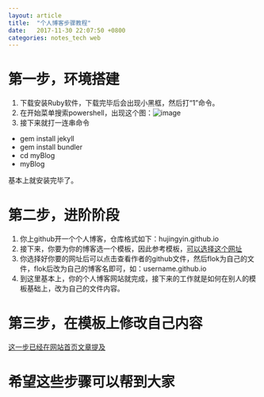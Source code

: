 ```yaml
---
layout: article
title:  "个人博客步骤教程"
date:   2017-11-30 22:07:50 +0800
categories: notes_tech web
---
```


# 第一步，环境搭建
1. 下载安装Ruby软件，下载完毕后会出现小黑框，然后打“1”命令。
2. 在开始菜单搜索powershell，出现这个图：![image](https://image.baidu.com/search/detail?ct=503316480&z=0&ipn=d&word=powershell&step_word=&hs=0&pn=25&spn=0&di=104586849290&pi=0&rn=1&tn=baiduimagedetail&is=0%2C0&istype=2&ie=utf-8&oe=utf-8&in=&cl=2&lm=-1&st=-1&cs=4068599770%2C2515903886&os=3897701010%2C2997576922&simid=26432010%2C617864299&adpicid=0&lpn=0&ln=1921&fr=&fmq=1514609081001_R&fm=result&ic=0&s=undefined&se=&sme=&tab=0&width=&height=&face=undefined&ist=&jit=&cg=&bdtype=0&oriquery=&objurl=http%3A%2F%2Fimage001.server110.com%2F20170330%2F3304f48c2f89ae9d156b319b4c59938c.jpg&fromurl=ippr_z2C%24qAzdH3FAzdH3Fooo_z%26e3Bfj6ej688a_z%26e3Bv54AzdH3F3tw5vijg2AzdH3Fda80anAzdH3Fdblbda8_z%26e3Bip4s&gsm=0&rpstart=0&rpnum=0)
3. 接下来就打一连串命令
- gem install jekyll
- gem install bundler
- cd myBlog
- myBlog

基本上就安装完毕了。

# 第二步，进阶阶段
1. 你上github开一个个人博客，仓库格式如下：hujingyin.github.io
2. 接下来，你要为你的博客选一个模板，因此参考模板，[可以选择这个网址](http://jekyllthemes.org/)
3. 你选择好你要的网址后可以点击查看作者的github文件，然后flok为自己的文件，flok后改为自己的博客名即可，如：username.github.io
4. 到这里基本上，你的个人博客网站就完成，接下来的工作就是如何在别人的模板基础上，改为自己的文件内容。

# 第三步，在模板上修改自己内容
[这一步已经在网站首页文章提及](https://hujingyin.github.io/%E4%B8%80%E4%BA%9B%E5%BB%BA%E8%AE%AE/)

# 希望这些步骤可以帮到大家
